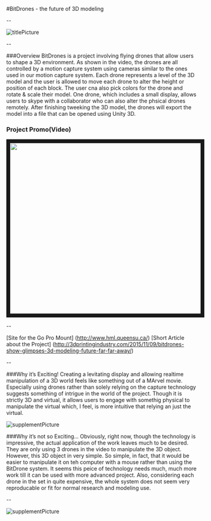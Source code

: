 #BitDrones - the future of 3D modeling

--

![titlePicture](https://cloud.githubusercontent.com/assets/11213236/11320536/257a369e-9069-11e5-9d35-18061e384ad2.gif "title Picture")<br /> 

--

###Overview
BitDrones is a project involving flying drones that allow users to shape a 3D environment. As shown in the video,
the drones are all controlled by a motion capture system using cameras similar to the ones used in our motion capture system. 
Each drone represents a level of the 3D model and the user is allowed to move each drone to alter the height or position of 
each block. The user cna also pick colors for the drone and rotate & scale their model. One drone, which includes a small
display, allows users to skype with a collaborator who can also alter the phsical drones remotely. After finishing tweeking
the 3D model, the drones will export the model into a file that can be opened using Unity 3D.  


### Project Promo(Video)
<a href="https://www.youtube.com/watch?v=hHBYMWc3ux8"><img src="https://cloud.githubusercontent.com/assets/11213236/11320591/39375660-906b-11e5-8b01-07b972d8c209.png" width="720" height="450" border="10" /></a>


--

[Site for the Go Pro Mount] (http://www.hml.queensu.ca/)
[Short Article about the Project] (http://3dprintingindustry.com/2015/11/09/bitdrones-show-glimpses-3d-modeling-future-far-far-away/)

--

###Why it’s Exciting!
Creating a levitating display and allowing realtime manipulation of a 3D world feels like something out of a MArvel movie. 
Especially using drones rather than solely relying on the capture technology suggests something of intrigue in the world of 
the project. Though it is strictly 3D and virtual, it allows users to engage with somethig physical to manipulate the virtual 
which, I feel, is more intuitive that relying an just the virtual. 


![supplementPicture](https://cloud.githubusercontent.com/assets/11213236/11320523/e082b1d8-9068-11e5-99f7-f15eec625274.png "Sup Picture")<br /> 

###Why it’s not so Exciting...
Obviously, right now, though the technology is impressive, the actual application of the work leaves much to be desired. 
They are only using 3 drones in the video to manipulate the 3D object. However, this 3D object in very simple. So simple, 
in fact, that it would be easier to manipulate it on teh computer with a mouse rather than using the BitDrone system. 
It seems this peice of technology needs much, much more work till it can be used with more advanced project. Also, considering 
each drone in the set in quite expensive, the whole system does not seem very reproducable or fit for normal research and 
modeling use.


--

![supplementPicture](https://cloud.githubusercontent.com/assets/11213236/11320524/e1df363c-9068-11e5-95d9-896551950263.png "Sup Picture")<br /> 
